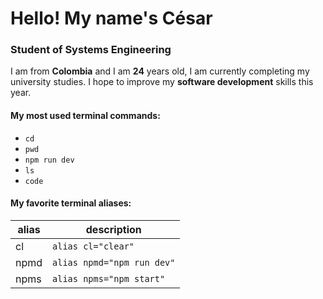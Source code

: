 # Hello! My name's César
### Student of Systems Engineering

I am from **Colombia** and I am **24** years old, I am currently completing my university studies. I hope to improve my **software development** skills this year.

#### My most used terminal commands:

- ```cd```
- ```pwd```
- ```npm run dev```
- ```ls```
- ```code```

#### My favorite terminal aliases:

| alias  | description                |
| ------ | -------------------------- |
| cl     | `alias cl="clear"`         |
| npmd   | `alias npmd="npm run dev"` |
| npms   | `alias npms="npm start"`   |